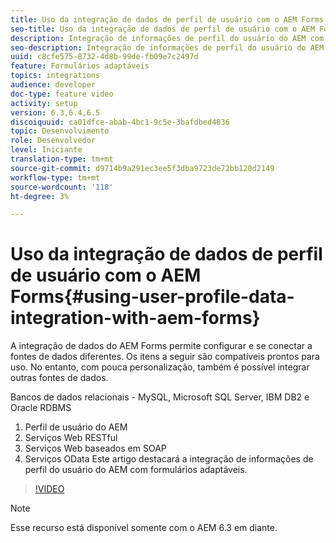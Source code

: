 ```yaml
---
title: Uso da integração de dados de perfil de usuário com o AEM Forms
seo-title: Uso da integração de dados de perfil de usuário com o AEM Forms
description: Integração de informações de perfil do usuário do AEM com formulários adaptáveis
seo-description: Integração de informações de perfil do usuário do AEM com formulários adaptáveis
uuid: c8cfe575-8732-4d8b-99de-fb09e7c2497d
feature: Formulários adaptáveis
topics: integrations
audience: developer
doc-type: feature video
activity: setup
version: 6.3,6.4,6.5
discoiquuid: ca01dfce-abab-4bc1-9c5e-3bafdbed4836
topic: Desenvolvimento
role: Desenvolvedor
level: Iniciante
translation-type: tm+mt
source-git-commit: d9714b9a291ec3ee5f3dba9723de72bb120d2149
workflow-type: tm+mt
source-wordcount: '118'
ht-degree: 3%

---
```



# Uso da integração de dados de perfil de usuário com o AEM Forms{#using-user-profile-data-integration-with-aem-forms}

A integração de dados do AEM Forms permite configurar e se conectar a fontes de dados diferentes. Os itens a seguir são compatíveis prontos para uso. No entanto, com pouca personalização, também é possível integrar outras fontes de dados.

Bancos de dados relacionais - MySQL, Microsoft SQL Server, IBM DB2 e Oracle RDBMS

1. Perfil de usuário do AEM
1. Serviços Web RESTful
1. Serviços Web baseados em SOAP
1. Serviços OData
Este artigo destacará a integração de informações de perfil do usuário do AEM com formulários adaptáveis.

>[!VIDEO](https://video.tv.adobe.com/v/17432/?quality=9&learn=on)

>[!NOTE]
>
>Esse recurso está disponível somente com o AEM 6.3 em diante.

